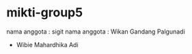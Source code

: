 # mikti-group5

nama anggota : sigit
nama anggota : Wikan Gandang Palgunadi
- Wibie Mahardhika Adi

